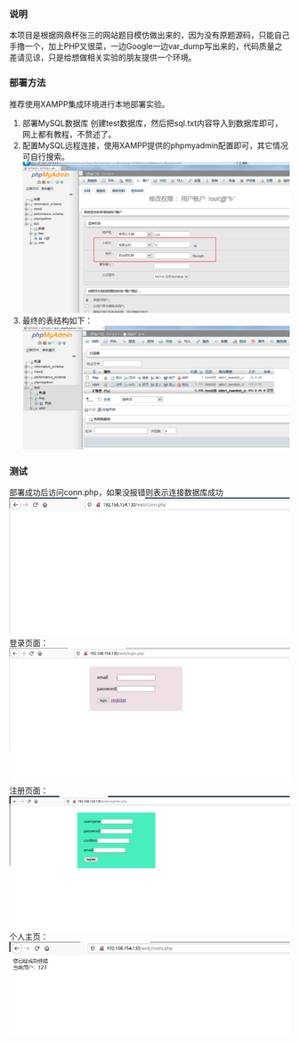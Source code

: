 ### 说明
本项目是根据网鼎杯张三的网站题目模仿做出来的，因为没有原题源码，只能自己手撸一个，加上PHP又很菜，一边Google一边var_dump写出来的，代码质量之差请见谅，只是给想做相关实验的朋友提供一个环境。

### 部署方法
推荐使用XAMPP集成环境进行本地部署实验。
1. 部署MySQL数据库
   创建test数据库，然后把sql.txt内容导入到数据库即可，网上都有教程，不赘述了。
2. 配置MySQL远程连接，使用XAMPP提供的phpmyadmin配置即可，其它情况可自行搜索。
![](images/2020-07-21-10-48-39.png)
3. 最终的表结构如下：
![](images/2020-07-21-10-47-42.png)

### 测试
部署成功后访问conn.php，如果没报错则表示连接数据库成功
![](images/2020-07-21-10-50-26.png)
登录页面：
![](images/2020-07-21-10-51-19.png)
注册页面：
![](images/2020-07-21-10-51-33.png)
个人主页：
![](images/2020-07-21-10-51-54.png)
